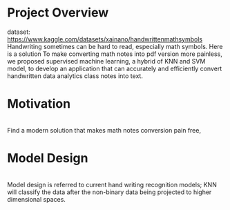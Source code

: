 # Project Overview
dataset: https://www.kaggle.com/datasets/xainano/handwrittenmathsymbols
  <br>
  Handwriting sometimes can be hard to read, especially math symbols. Here is a solution To make converting math notes into pdf version more painless, we proposed supervised machine learning, a hybrid of KNN and SVM model, to develop an application that can accurately and efficiently convert handwritten data analytics class notes into text.

# Motivation
  <br>
  Find a modern solution that makes math notes conversion pain free, 

# Model Design
  <br>
  Model design is referred to current hand writing recognition models; KNN will classify the data after the non-binary data being projected to higher dimensional spaces.
